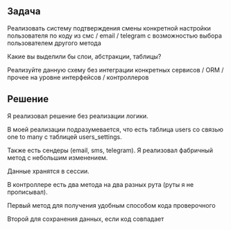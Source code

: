 ## Задача
Реализовать систему подтверждения смены конкретной настройки пользователя по коду из смс / email / telegram с возможностью выбора пользователем другого метода

Какие вы выделили бы слои, абстракции, таблицы?

Реализуйте данную схему без интеграции конкретных сервисов / ORM / прочее на уровне интерфейсов / контроллеров

## Решение

Я реализовал решение без реализации логики. 

В моей реализации подразумевается, что есть таблица users со связью 
one to many c таблицей users_settings. 

Также есть сендеры (email, sms, telegram). 
Я реализовал фабричный метод с небольшим изменением.

Данные хранятся в сессии.

В контроллере есть два метода на два разных рута (руты я не прописывал).

Первый метод для получения удобным способом кода проверочного

Второй для сохранения данных, если код совпадает
